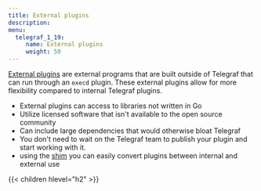 ```yaml
---
title: External plugins
description:
menu:
  telegraf_1_19:
     name: External plugins
     weight: 50
---
```


[External plugins](/EXTERNAL_PLUGINS.md) are external programs that are built outside
of Telegraf that can run through an `execd` plugin. These external plugins allow for
more flexibility compared to internal Telegraf plugins.  

- External plugins can access to libraries not written in Go
- Utilize licensed software that isn't available to the open source community
- Can include large dependencies that would otherwise bloat Telegraf
- You don't need to wait on the Telegraf team to publish your plugin and start working with it.
- using the [shim](/plugins/common/shim) you can easily convert plugins between internal and external use

{{< children hlevel="h2" >}}
